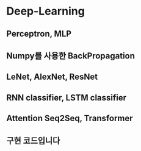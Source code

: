 # Deep-Learning

## Perceptron, MLP  
  
## Numpy를 사용한 BackPropagation  
  
## LeNet, AlexNet, ResNet  
  
## RNN classifier, LSTM classifier  
  
## Attention Seq2Seq, Transformer   

## 구현 코드입니다
